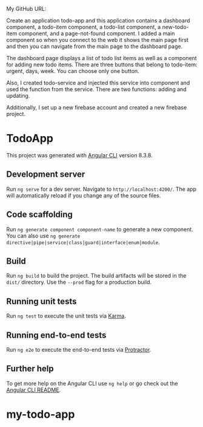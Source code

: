 My GitHub URL: 

Create an application todo-app and this application contains a dashboard component, a todo-item component, a todo-list component, a new-todo-item component, and a page-not-found component. I added a main component so when you connect to the web it shows the main page first and then you can navigate from the main page to the dashboard page. 

The dashboard page displays a list of todo list items as well as a component for adding new todo items. There are three buttons that belong to todo-item: urgent, days, week. You can choose only one button. 

Also, I created todo-service and injected this service into component and used the function from the service. There are two functions: adding and updating.

Additionally, I set up a new firebase account and created a new firebase project.


# TodoApp

This project was generated with [Angular CLI](https://github.com/angular/angular-cli) version 8.3.8.

## Development server

Run `ng serve` for a dev server. Navigate to `http://localhost:4200/`. The app will automatically reload if you change any of the source files.

## Code scaffolding

Run `ng generate component component-name` to generate a new component. You can also use `ng generate directive|pipe|service|class|guard|interface|enum|module`.

## Build

Run `ng build` to build the project. The build artifacts will be stored in the `dist/` directory. Use the `--prod` flag for a production build.

## Running unit tests

Run `ng test` to execute the unit tests via [Karma](https://karma-runner.github.io).

## Running end-to-end tests

Run `ng e2e` to execute the end-to-end tests via [Protractor](http://www.protractortest.org/).

## Further help

To get more help on the Angular CLI use `ng help` or go check out the [Angular CLI README](https://github.com/angular/angular-cli/blob/master/README.md).
# my-todo-app
